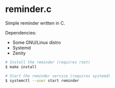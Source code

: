 # reminder.c
Simple reminder written in C.

Dependencies:
- Some GNU/Linux distro
- Systemd
- Zenity

```bash
# Install the reminder (requires root)
$ make install

# Start the reminder service (requires systemd)
$ systemctl --user start reminder
```
